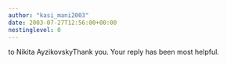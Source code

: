 ```yaml
---
author: "kasi_mani2003"
date: 2003-07-27T12:56:00+00:00
nestinglevel: 0
---
```

to Nikita AyzikovskyThank you. Your reply has been most helpful.